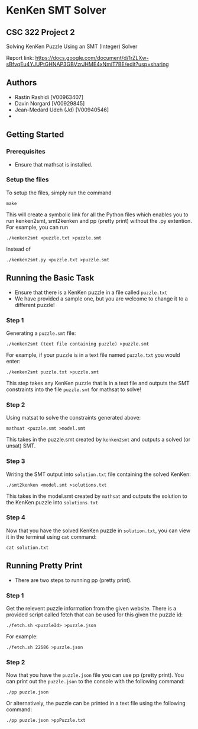 # KenKen SMT Solver
## CSC 322 Project 2
Solving KenKen Puzzle Using an SMT (Integer) Solver

Report link: https://docs.google.com/document/d/1rZLXw-sBfvqEu4YJUPtGHNAP3GBVzrJHME4xNmiT7BE/edit?usp=sharing

## Authors
- Rastin Rashidi [V00963407]
- Davin Norgard [V00929845]
- Jean-Medard Udeh (Jd) [V00940546]
- 

## Getting Started
### Prerequisites
- Ensure that mathsat is installed.

### Setup the files
To setup the files, simply run the command
```
make
```
This will create a symbolic link for all the Python files which enables you to run kenken2smt, smt2kenken and pp (pretty print) without the .py extention.
For example, you can run 
```
./kenken2smt <puzzle.txt >puzzle.smt
```
Instead of 
```
./kenken2smt.py <puzzle.txt >puzzle.smt
```
## Running the Basic Task
- Ensure that there is a KenKen puzzle in a file called `puzzle.txt`
- We have provided a sample one, but you are welcome to change it to a different puzzle!

### Step 1
Generating a `puzzle.smt` file:
```
./kenken2smt (text file containing puzzle) >puzzle.smt
```
For example, if your puzzle is in a text file named `puzzle.txt` you would enter:
```
./kenken2smt puzzle.txt >puzzle.smt
```
This step takes any KenKen puzzle that is in a text file and outputs the SMT constraints into the file `puzzle.smt` for mathsat to solve!

### Step 2
Using matsat to solve the constraints generated above:
```
mathsat <puzzle.smt >model.smt
```
This takes in the puzzle.smt created by `kenken2smt` and outputs a solved (or unsat) SMT.

### Step 3
Writing the SMT output into `solution.txt` file containing the solved KenKen:
```
./smt2kenken <model.smt >solutions.txt
```
This takes in the model.smt created by `mathsat` and outputs the solution to the KenKen puzzle into `solutions.txt`

### Step 4
Now that you have the solved KenKen puzzle in `solution.txt`, you can view it in the terminal using `cat` command:
```
cat solution.txt
```

## Running Pretty Print
- There are two steps to running pp (pretty print).

### Step 1
Get the relevent puzzle information from the given website. There is a provided script called fetch that can be used for this given the puzzle id:
```
./fetch.sh <puzzleId> >puzzle.json
```
For example:
```
./fetch.sh 22686 >puzzle.json
```

### Step 2
Now that you have the `puzzle.json` file you can use pp (pretty print). You can print out the `puzzle.json` to the console with the following command:
```
./pp puzzle.json
```
Or alternatively, the puzzle can be printed in a text file using the following command:
 ```
./pp puzzle.json >ppPuzzle.txt
```
